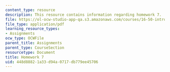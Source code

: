 ```yaml
---
content_type: resource
description: This resource contains information regarding homework 7.
file: https://ol-ocw-studio-app-qa.s3.amazonaws.com/courses/16-50-introduction-to-propulsion-systems-spring-2012/448d88821a33d94a0717db779ee45706_MIT16_50S12_hw7.pdf
file_type: application/pdf
learning_resource_types:
- Assignments
ocw_type: OCWFile
parent_title: Assignments
parent_type: CourseSection
resourcetype: Document
title: Homework 7
uid: 448d8882-1a33-d94a-0717-db779ee45706
---
```

